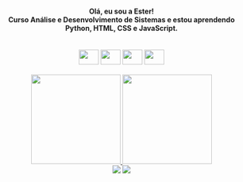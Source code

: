 
<h4 align="center"> Olá, eu sou a Ester!<br>Curso Análise e Desenvolvimento de Sistemas e estou aprendendo Python, HTML, CSS e JavaScript. </h4>
<br>

<div align="center">
  <img width="40" height="30" src="https://cdn.jsdelivr.net/gh/devicons/devicon/icons/python/python-original.svg" /></li>
  <img width="40" height="30" src="https://cdn.jsdelivr.net/gh/devicons/devicon/icons/html5/html5-plain-wordmark.svg" />
  <img width="40" height="30" src="https://cdn.jsdelivr.net/gh/devicons/devicon/icons/css3/css3-plain-wordmark.svg" />
  <img width="40" height="30" src="https://cdn.jsdelivr.net/gh/devicons/devicon/icons/javascript/javascript-plain.svg" />
</div>
<br>

<div align="center">
  <a href="https://github.com/esteralves">
  <img height="180em" src="https://github-readme-stats.vercel.app/api?username=AlvesEster&show_icons=true&theme=panda&include_all_commits=true&count_private=true"/>
  <img height="180em" src="https://github-readme-stats.vercel.app/api/top-langs/?username=AlvesEster&layout=compact&langs_count=7&theme=panda"/>
</div>
 
  <div align="center">
    <a href = "mailto:alvesester25@gmail.com"><img src="https://img.shields.io/badge/-Gmail-%23333?style=for-the-badge&logo=gmail&logoColor=white" target="_blank"></a>
    <a href="https://linkedin.com/in/ester-alves-521196197" target="_blank"><img src="https://img.shields.io/badge/-LinkedIn-%230077B5?style=for-the-badge&logo=linkedin&logoColor=white" target="_blank"></a>
  </div>

